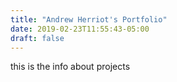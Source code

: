 ```yaml
---
title: "Andrew Herriot's Portfolio"
date: 2019-02-23T11:55:43-05:00
draft: false
---
```


this is the info about projects
